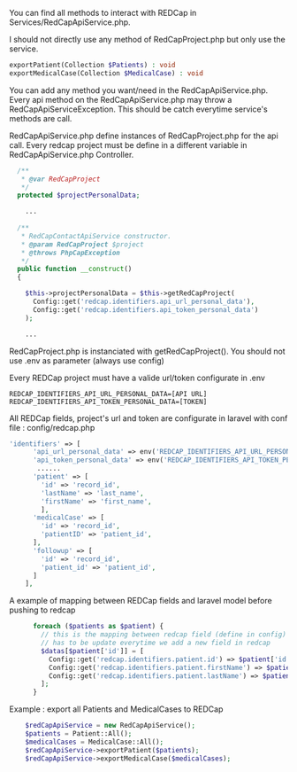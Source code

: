 You can find all methods to interact with REDCap in Services/RedCapApiService.php.

I should not directly use any method of RedCapProject.php but only use the service.
```php
exportPatient(Collection $Patients) : void
exportMedicalCase(Collection $MedicalCase) : void
```

You can add any method you want/need in the RedCapApiService.php. Every api method on the RedCapApiService.php may throw a RedCapApiServiceException.
This should be catch everytime service's methods are call.

RedCapApiService.php define instances of RedCapProject.php for the api call. Every redcap project must be define in a different variable in 
RedCapApiService.php Controller.

```php
  /**
   * @var RedCapProject
   */
  protected $projectPersonalData;

    ...
 
  /**
   * RedCapContactApiService constructor.
   * @param RedCapProject $project
   * @throws PhpCapException
   */
  public function __construct()
  {

    $this->projectPersonalData = $this->getRedCapProject(
      Config::get('redcap.identifiers.api_url_personal_data'),
      Config::get('redcap.identifiers.api_token_personal_data')
    );

    ...
```

RedCapProject.php is instanciated with getRedCapProject(). You should not use .env as parameter (always use config)

Every REDCap project must have a valide url/token configurate in .env
```
REDCAP_IDENTIFIERS_API_URL_PERSONAL_DATA=[API URL]
REDCAP_IDENTIFIERS_API_TOKEN_PERSONAL_DATA=[TOKEN]
```


All REDCap fields, project's url and token are configurate in laravel with conf file : config/redcap.php
```php
'identifiers' => [
      'api_url_personal_data' => env('REDCAP_IDENTIFIERS_API_URL_PERSONAL_DATA', ''),
      'api_token_personal_data' => env('REDCAP_IDENTIFIERS_API_TOKEN_PERSONAL_DATA', ''),
       ......
      'patient' => [
        'id' => 'record_id',
        'lastName' => 'last_name',
        'firstName' => 'first_name',
        ],
      'medicalCase' => [
        'id' => 'record_id',
        'patientID' => 'patient_id',
      ],
      'followup' => [
        'id' => 'record_id',
        'patient_id' => 'patient_id',
      ]
    ],
```


A example of mapping between REDCap fields and laravel model before pushing to redcap
```php
      foreach ($patients as $patient) {
        // this is the mapping between redcap field (define in config) and patient model
        // has to be update everytime we add a new field in redcap
        $datas[$patient['id']] = [
          Config::get('redcap.identifiers.patient.id') => $patient['id'],
          Config::get('redcap.identifiers.patient.firstName') => $patient['first_name'],
          Config::get('redcap.identifiers.patient.lastName') => $patient['last_name'],
        ];
      }
```

Example : export all Patients and MedicalCases to REDCap
```php
    $redCapApiService = new RedCapApiService();
    $patients = Patient::All();
    $medicalCases = MedicalCase::All();
    $redCapApiService->exportPatient($patients);
    $redCapApiService->exportMedicalCase($medicalCases);
```
